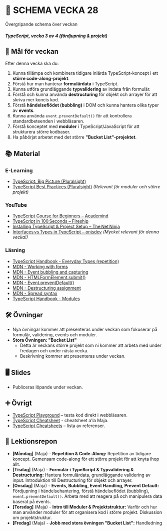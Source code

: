 # 📅 SCHEMA VECKA 28

Övergripande schema över veckan

##### TypeScript, vecka 3 av 4 (fördjupning & projekt)

## 🎯 Mål för veckan

Efter denna vecka ska du:
1.  Kunna tillämpa och kombinera tidigare inlärda TypeScript-koncept i ett **större code-along-projekt**.
2.  Förstå hur man hanterar **formulärdata** i TypeScript.
3.  Kunna utföra grundläggande **typvalidering** av indata från formulär.
4.  Förstå och kunna använda **destructuring** för objekt och arrayer för att skriva mer koncis kod.
5.  Förstå **händelseflödet (bubbling)** i DOM och kunna hantera olika typer av **events**.
6.  Kunna använda `event.preventDefault()` för att kontrollera standardbeteenden i webbläsaren.
7.  Förstå konceptet med **moduler** i TypeScript/JavaScript för att strukturera större kodbaser.
8.  Ha påbörjat arbetet med det större **"Bucket List"-projektet**.

## 📚 Material

### E‑Learning
* [TypeScript: Big Picture (Pluralsight)](https://app.pluralsight.com/library/courses/typescript-big-picture/table-of-contents)
* [TypeScript Best Practices (Pluralsight)](https://app.pluralsight.com/library/courses/typescript-best-practices/table-of-contents) *(Relevant för moduler och större projekt)*

### YouTube
* [TypeScript Course for Beginners – Academind](https://www.youtube.com/watch?v=BwuLxPH8IDs)
* [TypeScript in 100 Seconds – Fireship](https://www.youtube.com/watch?v=BCg4U1FzODs)
* [Installing TypeScript & Project Setup – The Net Ninja](https://www.youtube.com/watch?v=ahCwqrYpIuM)
* [Interfaces vs Types in TypeScript – onjsdev](https://www.youtube.com/watch?v=BTBftM7D9v8) *(Mycket relevant för denna vecka!)*

### Läsning
* [TypeScript Handbook - Everyday Types (repetition)](https://www.typescriptlang.org/docs/handbook/2/everyday-types.html)
* [MDN - Working with forms](https://developer.mozilla.org/en-US/docs/Learn/Forms)
* [MDN - Event bubbling and capturing](https://developer.mozilla.org/en-US/docs/Learn/JavaScript/Building_blocks/Events#event_bubbling_and_capturing)
* [MDN - HTMLFormElement.submit()](https://developer.mozilla.org/en-US/docs/Web/API/HTMLFormElement/submit)
* [MDN - Event.preventDefault()](https://developer.mozilla.org/en-US/docs/Web/API/Event/preventDefault)
* [MDN - Destructuring assignment](https://developer.mozilla.org/en-US/docs/Web/JavaScript/Reference/Operators/Destructuring_assignment)
* [MDN - Spread syntax](https://developer.mozilla.org/en-US/docs/Web/JavaScript/Reference/Operators/Spread_syntax)
* [TypeScript Handbook - Modules](https://www.typescriptlang.org/docs/handbook/modules.html)

## 🛠️ Övningar
* Nya övningar kommer att presenteras under veckan som fokuserar på formulär, validering, events och moduler.
* **Stora Övningen: "Bucket List"**
    * Detta är veckans större projekt som ni kommer att arbeta med under fredagen och under nästa vecka.
    * Beskrivning kommer att presenteras under veckan.

## 🖥️ Slides
* Publiceras löpande under veckan.

## ➕ Övrigt
* [TypeScript Playground](https://www.typescriptlang.org/play) – testa kod direkt i webbläsaren.
* [TypeScript Cheatsheet](https://github.com/Lexicon-frontend-2025/typescript-cheatsheet/blob/main/README.md) - cheatsheet a'la Maja.
* [TypeScript Cheatsheets](https://github.com/typescript-cheatsheets) – lista av referenser.

## 📑 Lektionsrepon

* **\[Måndag\]** (Maja) - **Repetition & Code-Along:** Repetition av tidigare koncept. Gemensam code-along för ett större projekt för att knyta ihop allt.
* **\[Tisdag\]** (Maja) - **Formulär i TypeScript & Typvalidering & Destructuring:** Hantera formulärdata, grundläggande validering av input. Introduktion till Destructuring för objekt och arrayer.
* **\[Onsdag\]** (Maja) - **Events, Bubbling, Event Handling, Prevent Default:** Fördjupning i händelsehantering, förstå händelseflödet (bubbling), `event.preventDefault()`. Arbeta med att reagera på och manipulera data baserat på events.
* **\[Torsdag\]** (Maja) - **Intro till Moduler & Projektstruktur:** Varför och hur man använder moduler för att organisera kod i större projekt. Diskussion om projektstruktur. 
* **\[Fredag\]** (Maja) - **Jobb med stora övningen "Bucket List":** Handledning
